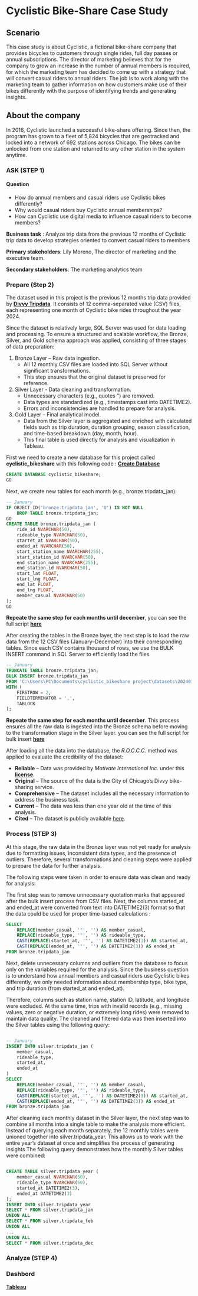 # Cyclistic Bike-Share Case Study

## Scenario

This case study is about Cyclistic, a fictional bike-share company that provides bicycles to customers through single rides, full day passes or annual subscriptions. The director of marketing believes that for the company to grow an increase in the number of annual members is required, for which the marketing team has decided to come up with a strategy that will convert casual riders to annual riders. The job is to work along with the marketing team to gather information on how customers make use of their bikes differently with the purpose of identifying trends and generating insights.

## About the company 

In 2016, Cyclistic launched a successful bike-share offering. Since then, the program has grown
to a fleet of 5,824 bicycles that are geotracked and locked into a network of 692 stations across
Chicago. The bikes can be unlocked from one station and returned to any other station in the
system anytime.

### ASK (STEP 1)
#### Question
- How do annual members and casual riders use Cyclistic bikes differently?
- Why would casual riders buy Cyclistic annual memberships?
- How can Cyclistic use digital media to influence casual riders to become members?
    
**Business task** : Analyze trip data from the previous 12 months of Cyclistic trip data to develop strategies oriented to convert casual riders to members

**Primary stakeholders**: Lily Moreno, The director of marketing and the executive team.

**Secondary stakeholders**: The marketing analytics team

### Prepare (Step 2)
The dataset used in this project is the previous 12 months trip data provided by <a href="https://divvy-tripdata.s3.amazonaws.com/index.html"> **Divvy Tripdata**<a/>. It consists of 12 comma-separated value (CSV) files, each representing one month of Cyclistic bike rides throughout the year 2024.

Since the dataset is relatively large, SQL Server was used for data loading and processing. To ensure a structured and scalable workflow, the Bronze, Silver, and Gold schema approach was applied, consisting of three stages of data preparation:

 1. Bronze Layer – Raw data ingestion.
    - All 12 monthly CSV files are loaded into SQL Server without significant transformations.
    - This step ensures that the original dataset is preserved for reference.
 2. Silver Layer - Data cleaning and transformation.
    - Unnecessary characters (e.g., quotes ") are removed.
    - Data types are standardized (e.g., timestamps cast into DATETIME2).
    - Errors and inconsistencies are handled to prepare for analysis.
 2. Gold Layer – Final analytical model.
    - Data from the Silver layer is aggregated and enriched with calculated fields such as trip duration, duration grouping, season classification, and time-based breakdown (day, month, hour).
    - This final table is used directly for analysis and visualization in Tableau.

First we need to create a new database for this project called **cyclistic_bikeshare** with this following code : 
<a href=https://github.com/san03111/Cyclistic_bikeshare_2024/blob/main/scripts/crt_database.sql>**Create Database**<a/>

```sql 
CREATE DATABASE cyclistic_bikeshare;
GO
``` 

Next, we create new tables for each month (e.g., bronze.tripdata_jan):

```sql
-- January
IF OBJECT_ID('bronze.tripdata_jan', 'U') IS NOT NULL
    DROP TABLE bronze.tripdata_jan;
GO
CREATE TABLE bronze.tripdata_jan (
    ride_id NVARCHAR(50),
    rideable_type NVARCHAR(50),
    startet_at NVARCHAR(50),
    ended_at NVARCHAR(50),
    start_station_name NVARCHAR(255),
    start_station_id NVARCHAR(50),
    end_station_name NVARCHAR(255),
    end_station_id NVARCHAR(50),
    start_lat FLOAT,
    start_lng FLOAT,
    end_lat FLOAT,
    end_lng FLOAT,
    member_casual NVARCHAR(50)
);
GO
```
**Repeate the same step for each months until december**, you can see the full script <a href=https://github.com/san03111/Cyclistic_bikeshare_2024/blob/main/scripts/bronze/crt_bronze_tbl.sql>**here**</a> 

After creating the tables in the Bronze layer, the next step is to load the raw data from the 12 CSV files (January–December) into their corresponding tables. Since each CSV contains thousand of rows, we use the BULK INSERT command in SQL Server to efficiently load the files

```sql
-- January
TRUNCATE TABLE bronze.tripdata_jan;
BULK INSERT bronze.tripdata_jan
FROM 'C:\Users\PC\Documents\cyclistic_bikeshare project\datasets\202401-divvy-tripdata.csv'
WITH (
    FIRSTROW = 2,
    FIELDTERMINATOR = ',',
    TABLOCK
);
```
**Repeate the same step for each months until december**.
This process ensures all the raw data is ingested into the Bronze schema before moving to the transformation stage in the Silver layer. you can see the full script for bulk insert <a href=https://github.com/san03111/Cyclistic_bikeshare_2024/blob/main/scripts/bronze/load_bronze_tbl.sql>**here**</a> 

After loading all the data into the database, the *R.O.C.C.C.* method was applied to evaluate the credibility of the dataset:
- **Reliable** – Data was provided by *Motivate International Inc*. under this <a href=https://divvybikes.com/data-license-agreement>**license**<a/>.
- **Original** – The source of the data is the City of Chicago’s Divvy bike-sharing service.
- **Comprehensive** – The dataset includes all the necessary information to address the business task.
- **Current** – The data was less than one year old at the time of this analysis.
- **Cited** – The dataset is publicly available <a href="https://divvy-tripdata.s3.amazonaws.com/index.html">here<a/>.

### Process (STEP 3)
At this stage, the raw data in the Bronze layer was not yet ready for analysis due to formatting issues, inconsistent data types, and the presence of outliers. Therefore, several transformations and cleaning steps were applied to prepare the data for further analysis.

The following steps were taken in order to ensure data was clean and ready for analysis:

The first step was to remove unnecessary quotation marks that appeared after the bulk insert process from CSV files. Next, the columns started_at and ended_at were converted from text into DATETIME2(3) format so that the data could be used for proper time-based calculations :
```sql
SELECT
    REPLACE(member_casual, '"', '') AS member_casual,
    REPLACE(rideable_type, '"', '') AS rideable_type,
    CAST(REPLACE(startet_at, '"', '') AS DATETIME2(3)) AS started_at,
    CAST(REPLACE(ended_at, '"', '') AS DATETIME2(3)) AS ended_at
FROM bronze.tripdata_jan
```
Next, delete unnecessary columns and outliers from the database to focus only on the variables required for the analysis. Since the business question is to understand how annual members and casual riders use Cyclistic bikes differently, we only needed information about membership type, bike type, and trip duration (from started_at and ended_at). 

Therefore, columns such as station name, station ID, latitude, and longitude were excluded. At the same time, trips with invalid records (e.g., missing values, zero or negative duration, or extremely long rides) were removed to maintain data quality.
The cleaned and filtered data was then inserted into the Silver tables using the following query:
```sql

-- January
INSERT INTO silver.tripdata_jan (
    member_casual,
    rideable_type,
    started_at,
    ended_at
)
SELECT
    REPLACE(member_casual, '"', '') AS member_casual,
    REPLACE(rideable_type, '"', '') AS rideable_type,
    CAST(REPLACE(startet_at, '"', '') AS DATETIME2(3)) AS started_at,
    CAST(REPLACE(ended_at, '"', '') AS DATETIME2(3)) AS ended_at
FROM bronze.tripdata_jan
```
After cleaning each monthly dataset in the Silver layer, the next step was to combine all months into a single table to make the analysis more efficient. Instead of querying each month separately, the 12 monthly tables were unioned together into silver.tripdata_year.
This allows us to work with the entire year’s dataset at once and simplifies the process of generating insights
The following query demonstrates how the monthly Silver tables were combined:
```sql

CREATE TABLE silver.tripdata_year (
    member_casual NVARCHAR(50),
    rideable_type NVARCHAR(50),
    started_at DATETIME2(3),
    ended_at DATETIME2(3)
);
INSERT INTO silver.tripdata_year
SELECT * FROM silver.tripdata_jan
UNION ALL
SELECT * FROM silver.tripdata_feb
UNION ALL
...
UNION ALL
SELECT * FROM silver.tripdata_dec
```
### Analyze (STEP 4)









### Dashbord
<a href="https://public.tableau.com/app/profile/ikhsan.alwi/viz/Cyclistic_bikeshare_17573373880320/Dashboard1"> **Tableau**

